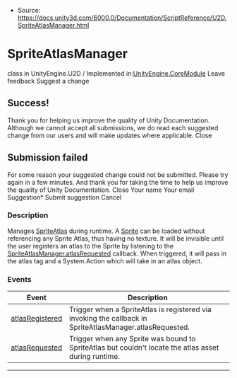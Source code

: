 * Source: https://docs.unity3d.com/6000.0/Documentation/ScriptReference/U2D.SpriteAtlasManager.html

# SpriteAtlasManager
class in UnityEngine.U2D
/
Implemented in:[UnityEngine.CoreModule](https://docs.unity3d.com/6000.0/Documentation/ScriptReference/UnityEngine.CoreModule.html)
Leave feedback
Suggest a change
## Success!
Thank you for helping us improve the quality of Unity Documentation. Although we cannot accept all submissions, we do read each suggested change from our users and will make updates where applicable.
Close
## Submission failed
For some reason your suggested change could not be submitted. Please <a>try again</a> in a few minutes. And thank you for taking the time to help us improve the quality of Unity Documentation.
Close
Your name Your email Suggestion* Submit suggestion
Cancel
### Description
Manages [SpriteAtlas](https://docs.unity3d.com/6000.0/Documentation/ScriptReference/U2D.SpriteAtlas.html) during runtime.
A [Sprite](https://docs.unity3d.com/6000.0/Documentation/ScriptReference/Sprite.html) can be loaded without referencing any Sprite Atlas, thus having no texture. It will be invisible until the user registers an atlas to the Sprite by listening to the [SpriteAtlasManager.atlasRequested](https://docs.unity3d.com/6000.0/Documentation/ScriptReference/U2D.SpriteAtlasManager-atlasRequested.html) callback. When triggered, it will pass in the atlas tag and a System.Action which will take in an atlas object.
### Events
Event | Description  
---|---  
[atlasRegistered](https://docs.unity3d.com/6000.0/Documentation/ScriptReference/U2D.SpriteAtlasManager-atlasRegistered.html) | Trigger when a SpriteAtlas is registered via invoking the callback in SpriteAtlasManager.atlasRequested.  
[atlasRequested](https://docs.unity3d.com/6000.0/Documentation/ScriptReference/U2D.SpriteAtlasManager-atlasRequested.html) | Trigger when any Sprite was bound to SpriteAtlas but couldn't locate the atlas asset during runtime.  
* * *
